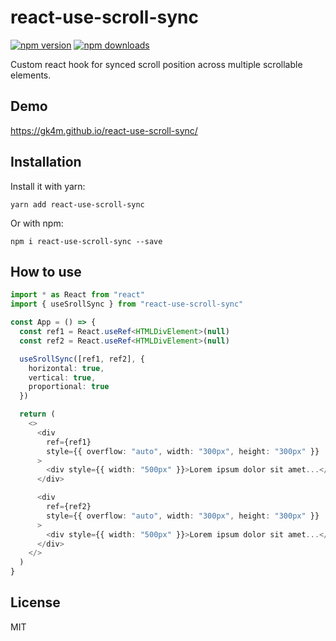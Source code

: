 # react-use-scroll-sync

[![npm version](https://img.shields.io/npm/v/react-use-scroll-sync.svg)](https://www.npmjs.com/package/react-use-scroll-sync)
[![npm downloads](https://img.shields.io/npm/dt/react-use-scroll-sync.svg)](https://www.npmjs.com/package/react-use-scroll-sync)

Custom react hook for synced scroll position across multiple scrollable
elements.

## Demo

https://gk4m.github.io/react-use-scroll-sync/

## Installation

Install it with yarn:

```
yarn add react-use-scroll-sync
```

Or with npm:

```
npm i react-use-scroll-sync --save
```

## How to use
```typescript
import * as React from "react"
import { useSrollSync } from "react-use-scroll-sync"

const App = () => {
  const ref1 = React.useRef<HTMLDivElement>(null)
  const ref2 = React.useRef<HTMLDivElement>(null)

  useSrollSync([ref1, ref2], {
    horizontal: true,
    vertical: true,
    proportional: true
  })

  return (
    <>
      <div
        ref={ref1}
        style={{ overflow: "auto", width: "300px", height: "300px" }}
      >
        <div style={{ width: "500px" }}>Lorem ipsum dolor sit amet...</div>
      </div>

      <div
        ref={ref2}
        style={{ overflow: "auto", width: "300px", height: "300px" }}
      >
        <div style={{ width: "500px" }}>Lorem ipsum dolor sit amet...</div>
      </div>
    </>
  )
}

```
## License

MIT
